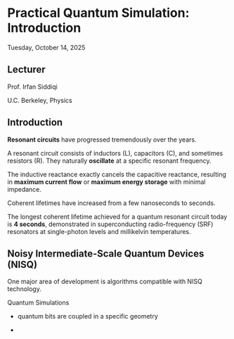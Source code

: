 # Practical Quantum Simulation:  Introduction

Tuesday, October 14, 2025

## Lecturer

Prof. Irfan Siddiqi

U.C. Berkeley, Physics

## Introduction

__Resonant circuits__ have progressed tremendously over the years.

A resonant circuit consists of inductors (L), capacitors (C), and sometimes resistors (R).  They naturally __oscillate__ at a specific resonant frequency.

The inductive reactance exactly cancels the capacitive reactance, resulting in __maximum current flow__ or __maximum energy storage__ with minimal impedance.

Coherent lifetimes have increased from a few nanoseconds to seconds.

The longest coherent lifetime achieved for a quantum resonant circuit today is __4 seconds__, demonstrated in superconducting radio-frequency (SRF) resonators at single-photon levels and millikelvin temperatures.


## Noisy Intermediate-Scale Quantum Devices (NISQ)

One major area of development is algorithms compatible with NISQ technology.

Quantum Simulations

- quantum bits are coupled in a specific geometry

- 

